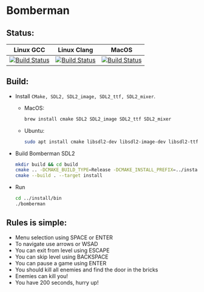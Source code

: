 # Bomberman

## Status:
| Linux GCC | Linux Clang | MacOS |
|-----------|-------------|-------|
| [![Build Status](https://travis-matrix-badges.herokuapp.com/repos/i-bardinov/bomberman-sdl2/branches/master/1)](https://travis-ci.org/i-bardinov/bomberman-sdl2) | [![Build Status](https://travis-matrix-badges.herokuapp.com/repos/i-bardinov/bomberman-sdl2/branches/master/2)](https://travis-ci.org/i-bardinov/bomberman-sdl2) | [![Build Status](https://travis-matrix-badges.herokuapp.com/repos/i-bardinov/bomberman-sdl2/branches/master/3)](https://travis-ci.org/i-bardinov/bomberman-sdl2) |

## Build:
- Install `CMake, SDL2, SDL2_image, SDL2_ttf, SDL2_mixer`.
  - MacOS:
    ```sh
    brew install cmake SDL2 SDL2_image SDL2_ttf SDL2_mixer
    ```
  - Ubuntu:
    ```sh
    sudo apt install cmake libsdl2-dev libsdl2-image-dev libsdl2-ttf-dev libsdl2-mixer-dev
    ```

- Build Bomberman SDL2
    ```sh
    mkdir build && cd build
    cmake .. -DCMAKE_BUILD_TYPE=Release -DCMAKE_INSTALL_PREFIX=../install
    cmake --build . --target install
    ```

- Run
    ```sh
    cd ../install/bin
    ./bomberman
    ```

## Rules is simple:
  - Menu selection using SPACE or ENTER
  - To navigate use arrows or WSAD
  - You can exit from level using ESCAPE
  - You can skip level using BACKSPACE
  - You can pause a game using ENTER
  - You should kill all enemies and find the door in the bricks
  - Enemies can kill you!
  - You have 200 seconds, hurry up!
